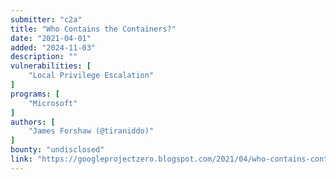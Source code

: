 ```yaml
---
submitter: "c2a"
title: "Who Contains the Containers?"
date: "2021-04-01"
added: "2024-11-03"
description: ""
vulnerabilities: [
    "Local Privilege Escalation"
]
programs: [
    "Microsoft"
]
authors: [
    "James Forshaw (@tiraniddo)"
]
bounty: "undisclosed"
link: "https://googleprojectzero.blogspot.com/2021/04/who-contains-containers.html"
---
```




